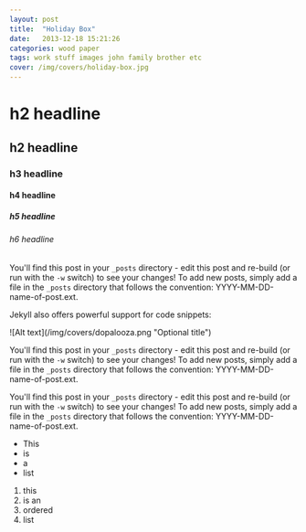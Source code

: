 ```yaml
---
layout: post
title:  "Holiday Box"
date:   2013-12-18 15:21:26
categories: wood paper
tags: work stuff images john family brother etc
cover: /img/covers/holiday-box.jpg
---
```


# h2 headline
## h2 headline
### h3 headline
#### h4 headline
##### h5 headline
###### h6 headline

You'll find this post in your `_posts` directory - edit this post and re-build (or run with the `-w` switch) to see your changes!
To add new posts, simply add a file in the `_posts` directory that follows the convention: YYYY-MM-DD-name-of-post.ext.

Jekyll also offers powerful support for code snippets:


[jekyll-gh]: https://github.com/mojombo/jekyll
[jekyll]:    http://jekyllrb.com

<div class="test"></div>
![Alt text](/img/covers/dopalooza.png "Optional title")


You'll find this post in your `_posts` directory - edit this post and re-build (or run with the `-w` switch) to see your changes!
To add new posts, simply add a file in the `_posts` directory that follows the convention: YYYY-MM-DD-name-of-post.ext.

You'll find this post in your `_posts` directory - edit this post and re-build (or run with the `-w` switch) to see your changes!
To add new posts, simply add a file in the `_posts` directory that follows the convention: YYYY-MM-DD-name-of-post.ext.

* This
* is
* a 
* list

1. this
2. is an
3. ordered
4. list


